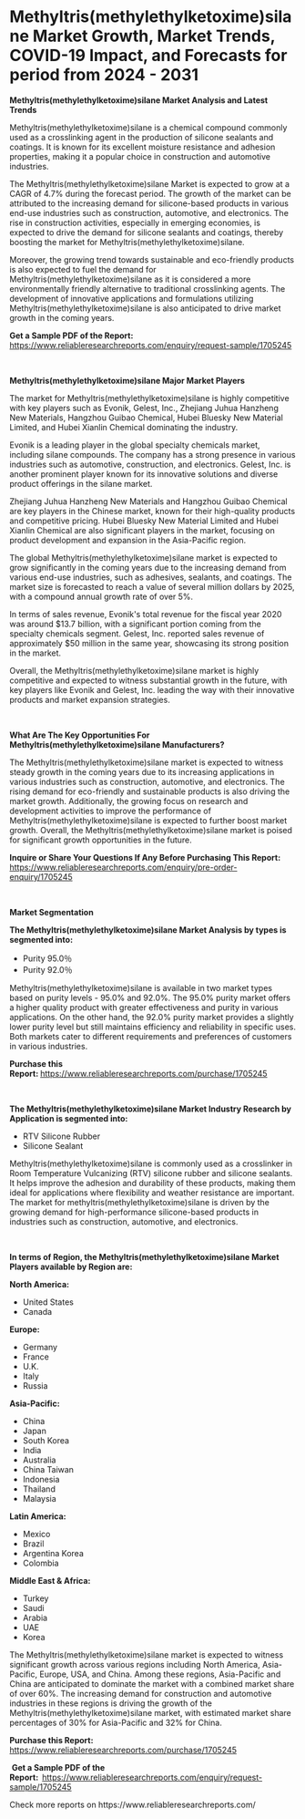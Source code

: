 <p><h1>Methyltris(methylethylketoxime)silane Market Growth, Market Trends, COVID-19 Impact, and Forecasts for period from 2024 - 2031</h1></p><p><strong>Methyltris(methylethylketoxime)silane Market Analysis and Latest Trends</strong></p>
<p><p>Methyltris(methylethylketoxime)silane is a chemical compound commonly used as a crosslinking agent in the production of silicone sealants and coatings. It is known for its excellent moisture resistance and adhesion properties, making it a popular choice in construction and automotive industries.</p><p>The Methyltris(methylethylketoxime)silane Market is expected to grow at a CAGR of 4.7% during the forecast period. The growth of the market can be attributed to the increasing demand for silicone-based products in various end-use industries such as construction, automotive, and electronics. The rise in construction activities, especially in emerging economies, is expected to drive the demand for silicone sealants and coatings, thereby boosting the market for Methyltris(methylethylketoxime)silane.</p><p>Moreover, the growing trend towards sustainable and eco-friendly products is also expected to fuel the demand for Methyltris(methylethylketoxime)silane as it is considered a more environmentally friendly alternative to traditional crosslinking agents. The development of innovative applications and formulations utilizing Methyltris(methylethylketoxime)silane is also anticipated to drive market growth in the coming years.</p></p>
<p><strong>Get a Sample PDF of the Report:&nbsp;</strong> <a href="https://www.reliableresearchreports.com/enquiry/request-sample/1705245">https://www.reliableresearchreports.com/enquiry/request-sample/1705245</a></p>
<p>&nbsp;</p>
<p><strong>Methyltris(methylethylketoxime)silane Major Market Players</strong></p>
<p><p>The market for Methyltris(methylethylketoxime)silane is highly competitive with key players such as Evonik, Gelest, Inc., Zhejiang Juhua Hanzheng New Materials, Hangzhou Guibao Chemical, Hubei Bluesky New Material Limited, and Hubei Xianlin Chemical dominating the industry.</p><p>Evonik is a leading player in the global specialty chemicals market, including silane compounds. The company has a strong presence in various industries such as automotive, construction, and electronics. Gelest, Inc. is another prominent player known for its innovative solutions and diverse product offerings in the silane market.</p><p>Zhejiang Juhua Hanzheng New Materials and Hangzhou Guibao Chemical are key players in the Chinese market, known for their high-quality products and competitive pricing. Hubei Bluesky New Material Limited and Hubei Xianlin Chemical are also significant players in the market, focusing on product development and expansion in the Asia-Pacific region.</p><p>The global Methyltris(methylethylketoxime)silane market is expected to grow significantly in the coming years due to the increasing demand from various end-use industries, such as adhesives, sealants, and coatings. The market size is forecasted to reach a value of several million dollars by 2025, with a compound annual growth rate of over 5%.</p><p>In terms of sales revenue, Evonik's total revenue for the fiscal year 2020 was around $13.7 billion, with a significant portion coming from the specialty chemicals segment. Gelest, Inc. reported sales revenue of approximately $50 million in the same year, showcasing its strong position in the market.</p><p>Overall, the Methyltris(methylethylketoxime)silane market is highly competitive and expected to witness substantial growth in the future, with key players like Evonik and Gelest, Inc. leading the way with their innovative products and market expansion strategies.</p></p>
<p>&nbsp;</p>
<p><strong>What Are The Key Opportunities For Methyltris(methylethylketoxime)silane Manufacturers?</strong></p>
<p><p>The Methyltris(methylethylketoxime)silane market is expected to witness steady growth in the coming years due to its increasing applications in various industries such as construction, automotive, and electronics. The rising demand for eco-friendly and sustainable products is also driving the market growth. Additionally, the growing focus on research and development activities to improve the performance of Methyltris(methylethylketoxime)silane is expected to further boost market growth. Overall, the Methyltris(methylethylketoxime)silane market is poised for significant growth opportunities in the future.</p></p>
<p><strong>Inquire or Share Your Questions If Any Before Purchasing This Report:</strong> <a href="https://www.reliableresearchreports.com/enquiry/pre-order-enquiry/1705245">https://www.reliableresearchreports.com/enquiry/pre-order-enquiry/1705245</a></p>
<p>&nbsp;</p>
<p><strong>Market Segmentation</strong></p>
<p><strong>The Methyltris(methylethylketoxime)silane Market Analysis by types is segmented into:</strong></p>
<p><ul><li>Purity 95.0％</li><li>Purity 92.0％</li></ul></p>
<p><p>Methyltris(methylethylketoxime)silane is available in two market types based on purity levels - 95.0% and 92.0%. The 95.0% purity market offers a higher quality product with greater effectiveness and purity in various applications. On the other hand, the 92.0% purity market provides a slightly lower purity level but still maintains efficiency and reliability in specific uses. Both markets cater to different requirements and preferences of customers in various industries.</p></p>
<p><strong>Purchase this Report:&nbsp;</strong><a href="https://www.reliableresearchreports.com/purchase/1705245">https://www.reliableresearchreports.com/purchase/1705245</a></p>
<p>&nbsp;</p>
<p><strong>The Methyltris(methylethylketoxime)silane Market Industry Research by Application is segmented into:</strong></p>
<p><ul><li>RTV Silicone Rubber</li><li>Silicone Sealant</li></ul></p>
<p><p>Methyltris(methylethylketoxime)silane is commonly used as a crosslinker in Room Temperature Vulcanizing (RTV) silicone rubber and silicone sealants. It helps improve the adhesion and durability of these products, making them ideal for applications where flexibility and weather resistance are important. The market for methyltris(methylethylketoxime)silane is driven by the growing demand for high-performance silicone-based products in industries such as construction, automotive, and electronics.</p></p>
<p>&nbsp;</p>
<p><strong>In terms of Region, the Methyltris(methylethylketoxime)silane Market Players available by Region are:</strong></p>
<p>
    <p> <strong> North America: </strong>
        <ul>
            <li>United States</li>
            <li>Canada</li>
        </ul>
        </p> 
    <p> <strong> Europe: </strong>
        <ul>
            <li>Germany</li>
            <li>France</li>
            <li>U.K.</li>
            <li>Italy</li>
            <li>Russia</li>
        </ul>
        </p> 
    <p> <strong> Asia-Pacific: </strong>
        <ul>
            <li>China</li>
            <li>Japan</li>
            <li>South Korea</li>
            <li>India</li>
            <li>Australia</li>
            <li>China Taiwan</li>
            <li>Indonesia</li>
            <li>Thailand</li>
            <li>Malaysia</li>
        </ul>
        </p> 
    <p> <strong> Latin America: </strong>
        <ul>
            <li>Mexico</li>
            <li>Brazil</li>
            <li>Argentina Korea</li>
            <li>Colombia</li>
        </ul>
        </p> 
    <p> <strong> Middle East & Africa: </strong>
        <ul>
            <li>Turkey</li>
            <li>Saudi</li>
            <li>Arabia</li>
            <li>UAE</li>
            <li>Korea</li>
        </ul>
    </p>
    </p>
<p><p>The Methyltris(methylethylketoxime)silane market is expected to witness significant growth across various regions including North America, Asia-Pacific, Europe, USA, and China. Among these regions, Asia-Pacific and China are anticipated to dominate the market with a combined market share of over 60%. The increasing demand for construction and automotive industries in these regions is driving the growth of the Methyltris(methylethylketoxime)silane market, with estimated market share percentages of 30% for Asia-Pacific and 32% for China.</p></p>
<p><strong>Purchase this Report: </strong><a href="https://www.reliableresearchreports.com/purchase/1705245">https://www.reliableresearchreports.com/purchase/1705245</a></p>
<p>&nbsp;<strong>Get a Sample PDF of the Report:&nbsp;&nbsp;</strong><a href="https://www.reliableresearchreports.com/enquiry/request-sample/1705245">https://www.reliableresearchreports.com/enquiry/request-sample/1705245</a></p>
<p><strong></strong></p>
<p>Check more reports on https://www.reliableresearchreports.com/</p>